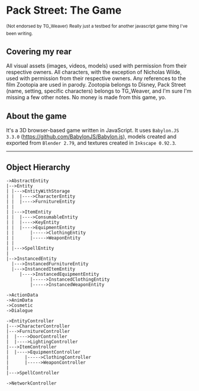 # Pack Street: The Game
<sup>(Not endorsed by TG_Weaver)</sup>
<sup>Really just a testbed for another javascript game thing I've been writing.</sup>

## Covering my rear

All visual assets (images, videos, models) used with permission from their respective owners. All characters, with the exception of Nicholas Wilde, used with permission from their respective owners. Any references to the film Zootopia are used in parody.
Zootopia belongs to Disney, Pack Street (name, setting, specific characters) belongs to TG_Weaver, and I'm sure I'm missing a few other notes.
No money is made from this game, yo.

## About the game

It's a 3D browser-based game written in JavaScript.
It uses `Babylon.JS 3.3.0` (https://github.com/BabylonJS/Babylon.js), models created and exported from `Blender 2.79`, and textures created in `Inkscape 0.92.3`.

<hr/>

## Object Hierarchy
```
->AbstractEntity
|-->Entity
| |--->EntityWithStorage
| |  |---->CharacterEntity
| |  |---->FurnitureEntity
| |
| |--->ItemEntity
| |  |---->ConsumableEntity
| |  |---->KeyEntity
| |  |---->EquipmentEntity
| |      |----->ClothingEntity
| |      |----->WeaponEntity
| |
| |--->SpellEntity
|
|-->InstancedEntity
  |--->InstancedFurnitureEntity
  |--->InstancedItemEntity
     |---->InstancedEquipmentEntity
         |----->InstancedClothingEntity
         |----->InstancedWeaponEntity

->ActionData
->AnimData
->Cosmetic
->Dialogue

->EntityController
|--->CharacterController
|--->FurnitureController
|  |---->DoorController
|  |---->LightingController
|--->ItemController
|  |---->EquipmentController
|      |----->ClothingController
|      |----->WeaponController
|
|--->SpellController

->NetworkController
```